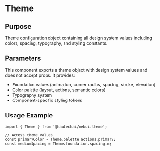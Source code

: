 # Theme

## Purpose
Theme configuration object containing all design system values including colors, spacing, typography, and styling constants.

## Parameters

This component exports a theme object with design system values and does not accept props. It provides:

- Foundation values (animation, corner radius, spacing, stroke, elevation)
- Color palette (layout, actions, semantic colors)
- Typography system
- Component-specific styling tokens

## Usage Example
```tsx
import { Theme } from '@hautechai/webui.theme';

// Access theme values
const primaryColor = Theme.palette.actions.primary;
const mediumSpacing = Theme.foundation.spacing.m;
```